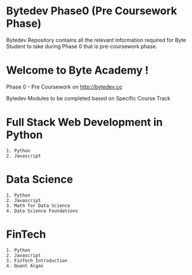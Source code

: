# Bytedev Phase0 (Pre Coursework Phase)

Bytedev Repository contains all the relevant information required for Byte Student to take during Phase 0 that is pre-coursework phase. 


# Welcome to Byte Academy !


Phase 0 - Pre Coursework on http://bytedev.co

Bytedev Modules to be completed based on Specific Course Track

# Full Stack Web Development in Python            
    1. Python
    2. Javascript

# Data Science                                    
    1. Python
    2. Javascript
    3. Math for Data Science
    4. Data Science Foundations

# FinTech                                         
    1. Python
    2. Javascript
    3. FinTech Introduction
    4. Quant Algos


